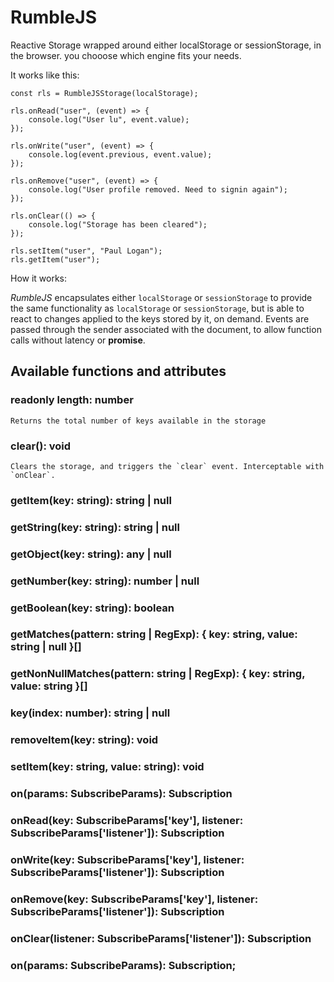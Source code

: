 # RumbleJS

Reactive Storage wrapped around either localStorage or sessionStorage, in the browser. you chooose which engine fits your needs.

It works like this:

```
const rls = RumbleJSStorage(localStorage);

rls.onRead("user", (event) => {
    console.log("User lu", event.value);
});

rls.onWrite("user", (event) => {
    console.log(event.previous, event.value);
});

rls.onRemove("user", (event) => {
    console.log("User profile removed. Need to signin again");
});

rls.onClear(() => {
    console.log("Storage has been cleared");
});

rls.setItem("user", "Paul Logan");
rls.getItem("user");
```

How it works: 

*RumbleJS* encapsulates either `localStorage` or `sessionStorage` to provide the same functionality as `localStorage` or `sessionStorage`, but is able to react to changes applied to the keys stored by it, on demand. Events are passed through the sender associated with the document, to allow function calls without latency or __promise__.


## Available functions and attributes

### readonly length: number
    Returns the total number of keys available in the storage


### clear(): void
    Clears the storage, and triggers the `clear` event. Interceptable with `onClear`.


### getItem(key: string): string | null


### getString(key: string): string | null


### getObject(key: string): any | null

    
### getNumber(key: string): number | null


### getBoolean(key: string): boolean


### getMatches(pattern: string | RegExp): { key: string, value: string | null }[]


### getNonNullMatches(pattern: string | RegExp): { key: string, value: string }[]


### key(index: number): string | null


### removeItem(key: string): void


### setItem(key: string, value: string): void


### on(params: SubscribeParams): Subscription


### onRead(key: SubscribeParams['key'], listener: SubscribeParams['listener']): Subscription


### onWrite(key: SubscribeParams['key'], listener: SubscribeParams['listener']): Subscription


### onRemove(key: SubscribeParams['key'], listener: SubscribeParams['listener']): Subscription


### onClear(listener: SubscribeParams['listener']): Subscription


### on(params: SubscribeParams): Subscription;

